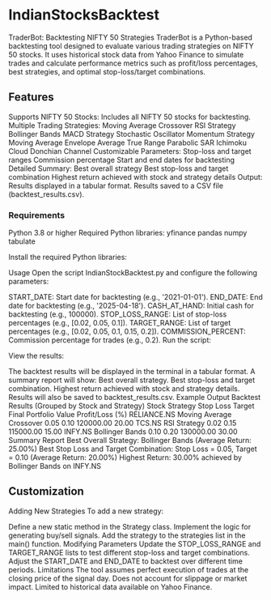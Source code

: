 # IndianStocksBacktest
TraderBot: Backtesting NIFTY 50 Strategies
TraderBot is a Python-based backtesting tool designed to evaluate various trading strategies on NIFTY 50 stocks. It uses historical stock data from Yahoo Finance to simulate trades and calculate performance metrics such as profit/loss percentages, best strategies, and optimal stop-loss/target combinations.

## Features
Supports NIFTY 50 Stocks: Includes all NIFTY 50 stocks for backtesting.
Multiple Trading Strategies:
Moving Average Crossover
RSI Strategy
Bollinger Bands
MACD Strategy
Stochastic Oscillator
Momentum Strategy
Moving Average Envelope
Average True Range
Parabolic SAR
Ichimoku Cloud
Donchian Channel
Customizable Parameters:
Stop-loss and target ranges
Commission percentage
Start and end dates for backtesting
Detailed Summary:
Best overall strategy
Best stop-loss and target combination
Highest return achieved with stock and strategy details
Output:
Results displayed in a tabular format.
Results saved to a CSV file (backtest_results.csv).
### Requirements
Python 3.8 or higher
Required Python libraries:
yfinance
pandas
numpy
tabulate

Install the required Python libraries:

Usage
Open the script IndianStockBacktest.py and configure the following parameters:

START_DATE: Start date for backtesting (e.g., '2021-01-01').
END_DATE: End date for backtesting (e.g., '2025-04-18').
CASH_AT_HAND: Initial cash for backtesting (e.g., 100000).
STOP_LOSS_RANGE: List of stop-loss percentages (e.g., [0.02, 0.05, 0.1]).
TARGET_RANGE: List of target percentages (e.g., [0.02, 0.05, 0.1, 0.15, 0.2]).
COMMISSION_PERCENT: Commission percentage for trades (e.g., 0.2).
Run the script:

View the results:

The backtest results will be displayed in the terminal in a tabular format.
A summary report will show:
Best overall strategy.
Best stop-loss and target combination.
Highest return achieved with stock and strategy details.
Results will also be saved to backtest_results.csv.
Example Output
Backtest Results (Grouped by Stock and Strategy)
Stock	Strategy	Stop Loss	Target	Final Portfolio Value	Profit/Loss (%)
RELIANCE.NS	Moving Average Crossover	0.05	0.10	120000.00	20.00
TCS.NS	RSI Strategy	0.02	0.15	115000.00	15.00
INFY.NS	Bollinger Bands	0.10	0.20	130000.00	30.00
Summary Report
Best Overall Strategy: Bollinger Bands (Average Return: 25.00%)
Best Stop Loss and Target Combination: Stop Loss = 0.05, Target = 0.10 (Average Return: 20.00%)
Highest Return: 30.00% achieved by Bollinger Bands on INFY.NS
## Customization
Adding New Strategies
To add a new strategy:

Define a new static method in the Strategy class.
Implement the logic for generating buy/sell signals.
Add the strategy to the strategies list in the main() function.
Modifying Parameters
Update the STOP_LOSS_RANGE and TARGET_RANGE lists to test different stop-loss and target combinations.
Adjust the START_DATE and END_DATE to backtest over different time periods.
Limitations
The tool assumes perfect execution of trades at the closing price of the signal day.
Does not account for slippage or market impact.
Limited to historical data available on Yahoo Finance.
